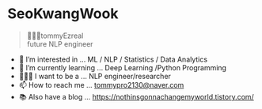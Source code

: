 # SeoKwangWook
> 👨🏻‍💻tommyEzreal   
> future NLP engineer 

- 👀 I’m interested in ... ML / NLP / Statistics / Data Analytics
- 🌱 I’m currently learning ... Deep Learning /Python Programming
- 👨🏻‍💻 I want to be a ... NLP engineer/researcher
- 📫 How to reach me ... tommypro2130@naver.com
- 📚 Also have a blog ... https://nothinsgonnachangemyworld.tistory.com/

<!--
**tommyEzreal/tommyEzreal** is a ✨ _special_ ✨ repository because its `README.md` (this file) appears on your GitHub profile.


## AWARDS

- 2022 빅콘테스트 데이터분석리그 챔피언부문 대상(과학기술정보통신부 장관상)
- 2022 한국외대 AI교육원 인공지능 아이디어 공모전 우수상(AI교육원장상)
